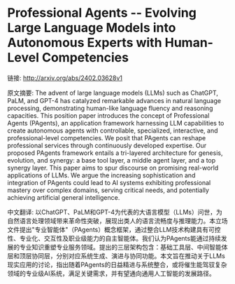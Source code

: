 # Professional Agents -- Evolving Large Language Models into Autonomous Experts with Human-Level Competencies

链接: http://arxiv.org/abs/2402.03628v1

原文摘要:
The advent of large language models (LLMs) such as ChatGPT, PaLM, and GPT-4
has catalyzed remarkable advances in natural language processing, demonstrating
human-like language fluency and reasoning capacities. This position paper
introduces the concept of Professional Agents (PAgents), an application
framework harnessing LLM capabilities to create autonomous agents with
controllable, specialized, interactive, and professional-level competencies. We
posit that PAgents can reshape professional services through continuously
developed expertise. Our proposed PAgents framework entails a tri-layered
architecture for genesis, evolution, and synergy: a base tool layer, a middle
agent layer, and a top synergy layer. This paper aims to spur discourse on
promising real-world applications of LLMs. We argue the increasing
sophistication and integration of PAgents could lead to AI systems exhibiting
professional mastery over complex domains, serving critical needs, and
potentially achieving artificial general intelligence.

中文翻译:
以ChatGPT、PaLM和GPT-4为代表的大语言模型（LLMs）问世，为自然语言处理领域带来革命性突破，展现出类人的语言流畅度与推理能力。本立场文件提出"专业智能体"（PAgents）概念框架，通过整合LLM技术构建具有可控性、专业化、交互性及职业级能力的自主智能体。我们认为PAgents能通过持续发展的专业知识重塑专业服务领域。提出的三层架构包含：基础工具层、中间智能体层和顶层协同层，分别对应系统生成、演进与协同功能。本文旨在推动关于LLMs现实应用的讨论，指出随着PAgents的日益精进与系统整合，或将催生能驾驭复杂领域的专业级AI系统，满足关键需求，并有望通向通用人工智能的发展路径。
